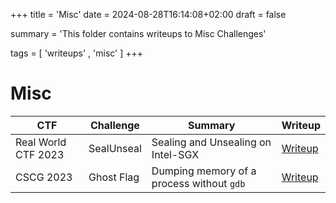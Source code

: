 +++
title = 'Misc'
date = 2024-08-28T16:14:08+02:00
draft = false

summary = 'This folder contains writeups to Misc Challenges'

tags = [ 'writeups' , 'misc' ]
+++

# Misc
| CTF | Challenge | Summary | Writeup |
|--|--|--|--|
| Real World CTF 2023 | SealUnseal | Sealing and Unsealing on Intel-SGX | [Writeup](2023-01-08-REALWORLDCTF5-SealUnseal.md)
| CSCG 2023 | Ghost Flag | Dumping memory of a process without `gdb` | [Writeup](2023-04-23-CSCG2023-ghost_flag.md)